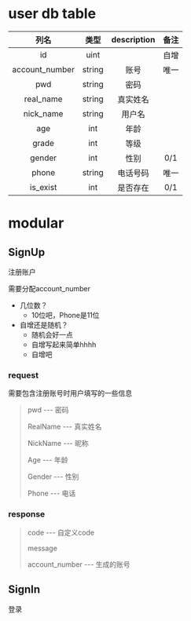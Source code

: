 # user db table

|      列名      |  类型  | description | 备注 |
| :------------: | :----: | :---------: | :--: |
|       id       |  uint  |             | 自增 |
| account_number | string |    账号     | 唯一 |
|      pwd       | string |    密码     |      |
|   real_name    | string |  真实姓名   |      |
|   nick_name    | string |   用户名    |      |
|      age       |  int   |    年龄     |      |
|     grade      |  int   |    等级     |      |
|     gender     |  int   |    性别     | 0/1  |
|     phone      | string |  电话号码   | 唯一 |
|    is_exist    |  int   |  是否存在   | 0/1  |

# modular

## SignUp

注册账户

需要分配account_number

* 几位数？
  * 10位吧，Phone是11位
* 自增还是随机？
  * 随机会好一点
  * 自增写起来简单hhhh
  * 自增吧

### request

需要包含注册账号时用户填写的一些信息

> pwd --- 密码
>
> RealName --- 真实姓名
>
> NickName --- 昵称
>
> Age --- 年龄
>
> Gender --- 性别
>
> Phone --- 电话

### response

> code --- 自定义code
>
> message
>
> account_number --- 生成的账号



## SignIn

登录

